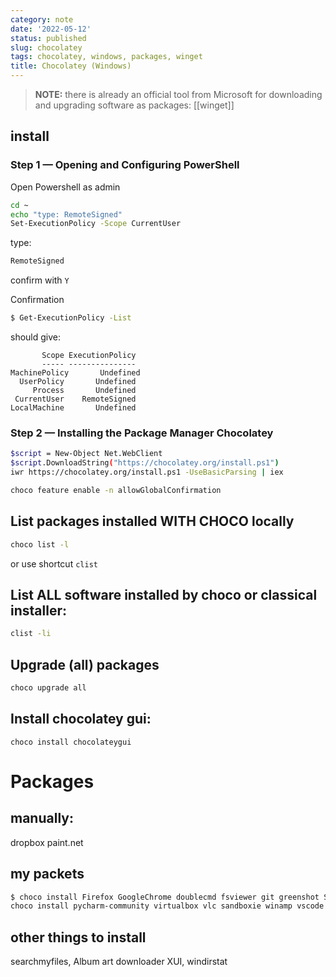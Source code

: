 ```yaml
---
category: note
date: '2022-05-12'
status: published
slug: chocolatey
tags: chocolatey, windows, packages, winget
title: Chocolatey (Windows)
---
```


> **NOTE:** 
> there is already an official tool from Microsoft for downloading and upgrading software as packages: [[winget]]

## install
### Step 1 — Opening and Configuring PowerShell
Open Powershell as admin
```sh
cd ~
echo "type: RemoteSigned"
Set-ExecutionPolicy -Scope CurrentUser
```

type:
```sh
RemoteSigned
```
confirm with `Y`

Confirmation
```sh
$ Get-ExecutionPolicy -List
```
should give:
 ```
        Scope ExecutionPolicy
        ----- ---------------
MachinePolicy       Undefined
   UserPolicy       Undefined
      Process       Undefined
  CurrentUser    RemoteSigned
 LocalMachine       Undefined
```

### Step 2 — Installing the Package Manager Chocolatey
```sh
$script = New-Object Net.WebClient
$script.DownloadString("https://chocolatey.org/install.ps1")
iwr https://chocolatey.org/install.ps1 -UseBasicParsing | iex
```

```sh
choco feature enable -n allowGlobalConfirmation
```

## List packages installed WITH CHOCO locally
```sh
choco list -l
```
or use shortcut `clist`

## List ALL software installed by choco or classical installer:
```sh
clist -li
```

## Upgrade (all) packages
```sh
choco upgrade all
```

## Install chocolatey gui:
```
choco install chocolateygui
```

# Packages
## manually:
dropbox
paint.net

## my packets
```sh
$ choco install Firefox GoogleChrome doublecmd fsviewer git greenshot SublimeText3 winscp sumatrapdf kitty ccleaner procmon conemu f.lux transmission 
choco install pycharm-community virtualbox vlc sandboxie winamp vscode meld partitionwizard ffmepg cmder defraggler
```

## other things to install
searchmyfiles, Album art downloader XUI, windirstat

